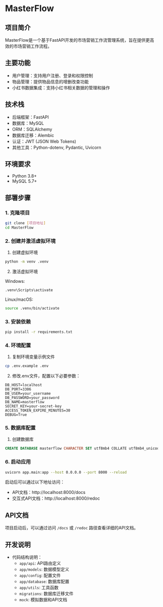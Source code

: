 # MasterFlow

## 项目简介
MasterFlow是一个基于FastAPI开发的市场营销工作流管理系统，旨在提供更高效的市场营销工作流程。

## 主要功能
- 用户管理：支持用户注册、登录和权限控制
- 物品管理：提供物品信息的增删改查功能
- 小红书数据集成：支持小红书相关数据的管理和操作

## 技术栈
- 后端框架：FastAPI
- 数据库：MySQL
- ORM：SQLAlchemy
- 数据库迁移：Alembic
- 认证：JWT (JSON Web Tokens)
- 其他工具：Python-dotenv, Pydantic, Uvicorn

## 环境要求
- Python 3.8+
- MySQL 5.7+

## 部署步骤

### 1. 克隆项目
```bash
git clone [项目地址]
cd MasterFlow
```

### 2. 创建并激活虚拟环境
1. 创建虚拟环境
```bash
python -m venv .venv
```

2. 激活虚拟环境

Windows:
```bash
.venv\Scripts\activate
```

Linux/macOS:
```bash
source .venv/bin/activate
```

### 3. 安装依赖
```bash
pip install -r requirements.txt
```

### 4. 环境配置
1. 复制环境变量示例文件
```bash
cp .env.example .env
```

2. 修改.env文件，配置以下必要参数：
```
DB_HOST=localhost
DB_PORT=3306
DB_USER=your_username
DB_PASSWORD=your_password
DB_NAME=masterflow
SECRET_KEY=your-secret-key
ACCESS_TOKEN_EXPIRE_MINUTES=30
DEBUG=True
```

### 5. 数据库配置
1. 创建数据库
```sql
CREATE DATABASE masterflow CHARACTER SET utf8mb4 COLLATE utf8mb4_unicode_ci;
```


### 6. 启动应用
```bash
uvicorn app.main:app --host 0.0.0.0 --port 8000 --reload
```

启动后可以通过以下地址访问：
- API文档：http://localhost:8000/docs
- 交互式API文档：http://localhost:8000/redoc

## API文档
项目启动后，可以通过访问 `/docs` 或 `/redoc` 路径查看详细的API文档。

## 开发说明
- 代码结构说明：
  - `app/api`: API路由定义
  - `app/models`: 数据模型定义
  - `app/config`: 配置文件
  - `app/database`: 数据库配置
  - `app/utils`: 工具函数
  - `migrations`: 数据库迁移文件
  - `mock`: 模拟数据和API文档